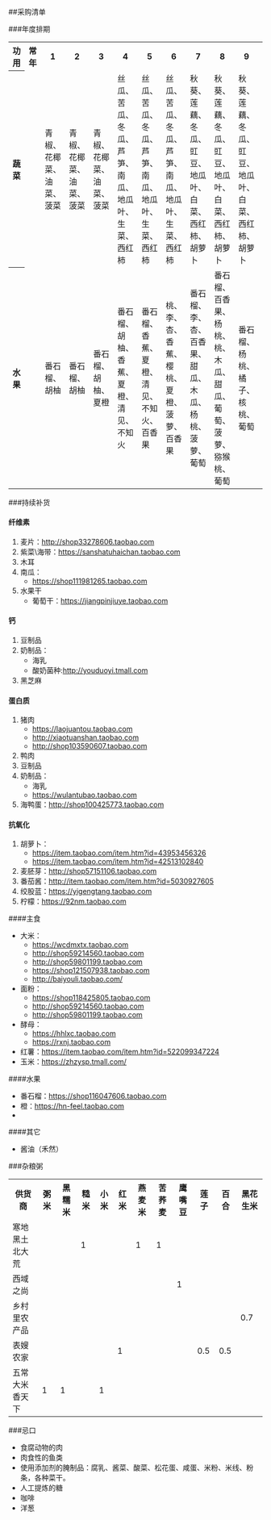 ##采购清单

###年度排期
<table>
<tr><th>功用</th><th>常年</th><th>1</th><th>2</th><th>3</th><th>4</th><th>5</th><th>6</th><th>7</th><th>8</th><th>9</th><th>10</th><th>11</th><th>12</th></tr>
<tr><th>蔬菜</th><td></td><td>青椒、花椰菜、油菜、菠菜
</td><td>青椒、花椰菜、油菜、菠菜</td><td>青椒、花椰菜、油菜、菠菜 </td><td>丝瓜、苦瓜、冬瓜、芦笋、南瓜、地瓜叶、生菜、西红柿</td><td>丝瓜、苦瓜、冬瓜、芦笋、南瓜、地瓜叶、生菜、西红柿</td><td>丝瓜、苦瓜、冬瓜、芦笋、南瓜、地瓜叶、生菜、西红柿</td><td>秋葵、莲藕、冬瓜、豇豆、地瓜叶、白菜、西红柿、胡萝卜</td><td>秋葵、莲藕、冬瓜、豇豆、地瓜叶、白菜、西红柿、胡萝卜</td><td>秋葵、莲藕、冬瓜、豇豆、地瓜叶、白菜、西红柿、胡萝卜</td><td>青椒、卷心菜、白菜、花椰菜、胡萝卜、萝卜、菠菜</td><td>南瓜、白菜、西兰花、萝卜、菠菜、穿心莲</td><td>白菜、西兰花、萝卜、菠菜、穿心莲</td></tr>
<tr><th>水果</th><td></td><td>番石榴、胡柚</td><td>番石榴、胡柚</td><td>番石榴、胡柚、夏橙</td><td>番石榴、胡柚、香蕉、夏橙、清见、不知火</td><td>番石榴、香蕉、夏橙、清见、不知火、百香果</td><td>桃、李、杏、香蕉、樱桃、夏橙、菠萝、百香果</td><td>番石榴、李、杏、百香果、甜瓜、木瓜、杨桃、菠萝、葡萄</td><td>番石榴、百香果、杨桃、桃、木瓜、甜瓜、葡萄、菠萝、猕猴桃、葡萄</td><td>番石榴、杨桃、橘子、核桃、葡萄</td><td>番石榴、柿子、橙、柚子、橘子、猕猴桃</td><td>番石榴、橙、胡柚、柚子、橘子</td><td>番石榴、橙、胡柚、柚子、橘子</td></tr>
</table>

###持续补货
#### 纤维素
1. 麦片：http://shop33278606.taobao.com
2. 紫菜\海带：https://sanshatuhaichan.taobao.com
4. 木耳
5. 南瓜：
	* https://shop111981265.taobao.com
6. 水果干
	* 葡萄干：https://jiangpinjiuye.taobao.com

#### 钙
1. 豆制品
2. 奶制品：
	* 海乳
	* 酸奶菌种:http://youduoyi.tmall.com
3. 黑芝麻

#### 蛋白质
1. 猪肉
	* https://laojuantou.taobao.com
	* http://xiaotuanshan.taobao.com
	* http://shop103590607.taobao.com
2. 鸭肉
3. 豆制品
4. 奶制品：
	* 海乳
	* https://wulantubao.taobao.com
5. 海鸭蛋：http://shop100425773.taobao.com

#### 抗氧化
1. 胡萝卜：
	* https://item.taobao.com/item.htm?id=43953456326
	* https://item.taobao.com/item.htm?id=42513102840
2. 麦胚芽：http://shop57151106.taobao.com
3. 番茄酱：http://item.taobao.com/item.htm?id=5030927605
4. 绞股蓝：https://yigengtang.taobao.com
5. 柠檬：https://92nm.taobao.com

####主食
* 大米：
	* https://wcdmxtx.taobao.com
	* http://shop59214560.taobao.com
	* http://shop59801199.taobao.com
	* https://shop121507938.taobao.com
	* http://baiyouli.taobao.com/
* 面粉：
	* https://shop118425805.taobao.com
	* http://shop59214560.taobao.com
	* http://shop59801199.taobao.com
* 酵母：
	* https://hhlxc.taobao.com
	* https://rxnj.taobao.com
* 红薯：https://item.taobao.com/item.htm?id=522099347224
* 玉米：https://zhzysp.tmall.com/

####水果
* 番石榴：https://shop116047606.taobao.com
* 橙：https://hn-feel.taobao.com
* 

####其它
* 酱油（禾然）

###杂粮粥
<table>
    <tr><th>供货商</th><th>粥米</th><th>黑糯米</th><th>糙米</th><th>小米</th><th>红米</th><th>燕麦米</th><th>苦荞麦</th><th>鹰嘴豆</th><th>莲子</th><th>百合</th><th>黑花生米</th></tr>
    <tr><td>寒地黑土北大荒</td><td></td><td></td><td>1</td><td></td><td></td><td>1</td><td>1</td><td></td><td></td><td></td><td></td></tr>
    <tr><td>西域之尚</td><td></td><td></td><td></td><td></td><td></td><td></td><td></td><td>1</td><td></td><td></td><td></td></tr>
    <tr><td>乡村里农产品</td><td></td><td></td><td></td><td></td><td></td><td></td><td></td><td></td><td></td><td></td><td>0.7</td></tr>
 <tr><td>表嫂农家</td><td></td><td></td><td></td><td></td><td>1</td><td></td><td></td><td></td><td>0.5</td><td>0.5</td><td></td></tr>
 <tr><td>五常大米香天下</td><td>1</td><td>1</td><td></td><td>1</td><td></td><td></td><td></td><td></td><td></td><td></td><td></td></tr>
    </table>

###忌口 * 食腐动物的肉
* 肉食性的鱼类* 使用添加剂的腌制品：腐乳、酱菜、酸菜、松花蛋、咸蛋、米粉、米线、粉条，各种菜干。* 人工提炼的糖* 咖啡
* 洋葱
